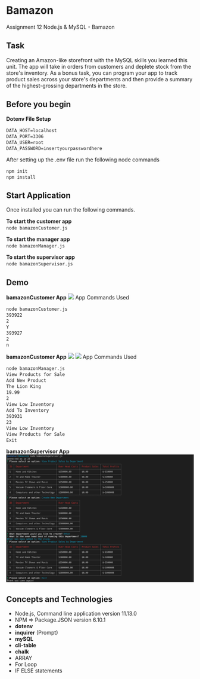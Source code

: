 # Bamazon
Assignment 12 Node.js & MySQL - Bamazon

## Task
Creating an Amazon-like storefront with the MySQL skills you learned this unit. The app will take in orders from customers and deplete stock from the store's inventory. As a bonus task, you can program your app to track product sales across your store's departments and then provide a summary of the highest-grossing departments in the store.

## Before you begin

**Dotenv File Setup**
```
DATA_HOST=localhost
DATA_PORT=3306
DATA_USER=root
DATA_PASSWORD=insertyourpasswordhere
```

After setting up the .env file run the following node commands

```
npm init
npm install
```

## Start Application

Once installed you can run the following commands.

**To start the customer app** <br>
`node bamazonCustomer.js`

**To start the manager app** <br>
`node bamazonManager.js`

**To start the supervisor app** <br>
`node bamazonSupervisor.js`

## Demo
**bamazonCustomer App**
<img src="images/bamazonCustomerGIF.gif">
App Commands Used
```
node bamazonCustomer.js
393922
2
Y
393927
2
n
```
**bamazonCustomer App**
<img src="images/bamazonManagerGIF1.gif">
<img src="images/bamazonManagerGIF2.gif">
App Commands Used
```
node bamazonManager.js
View Products for Sale
Add New Product
The Lion King
19.99
2
View Low Inventory
Add To Inventory
393931
23
View Low Inventory
View Products for Sale
Exit
```

**bamazonSupervisor App**
<img src="images/bamazonSupervisor.png">


## Concepts and Technologies
- Node.js, Command line application version 11.13.0
- NPM => Package.JSON version 6.10.1
- **dotenv**
- **inquirer** (Prompt)
- **mySQL**
- **cli-table**
- **chalk**
- ARRAY 
- For Loop
- IF ELSE statements 